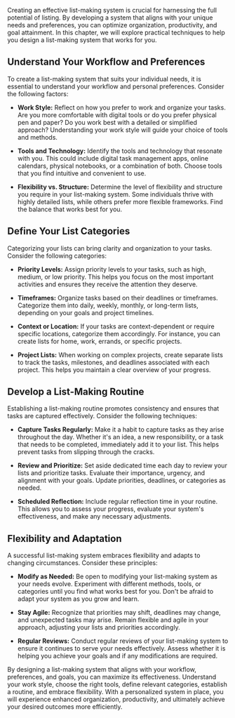 
Creating an effective list-making system is crucial for harnessing the full potential of listing. By developing a system that aligns with your unique needs and preferences, you can optimize organization, productivity, and goal attainment. In this chapter, we will explore practical techniques to help you design a list-making system that works for you.

Understand Your Workflow and Preferences
----------------------------------------

To create a list-making system that suits your individual needs, it is essential to understand your workflow and personal preferences. Consider the following factors:

* **Work Style:** Reflect on how you prefer to work and organize your tasks. Are you more comfortable with digital tools or do you prefer physical pen and paper? Do you work best with a detailed or simplified approach? Understanding your work style will guide your choice of tools and methods.

* **Tools and Technology:** Identify the tools and technology that resonate with you. This could include digital task management apps, online calendars, physical notebooks, or a combination of both. Choose tools that you find intuitive and convenient to use.

* **Flexibility vs. Structure:** Determine the level of flexibility and structure you require in your list-making system. Some individuals thrive with highly detailed lists, while others prefer more flexible frameworks. Find the balance that works best for you.

Define Your List Categories
---------------------------

Categorizing your lists can bring clarity and organization to your tasks. Consider the following categories:

* **Priority Levels:** Assign priority levels to your tasks, such as high, medium, or low priority. This helps you focus on the most important activities and ensures they receive the attention they deserve.

* **Timeframes:** Organize tasks based on their deadlines or timeframes. Categorize them into daily, weekly, monthly, or long-term lists, depending on your goals and project timelines.

* **Context or Location:** If your tasks are context-dependent or require specific locations, categorize them accordingly. For instance, you can create lists for home, work, errands, or specific projects.

* **Project Lists:** When working on complex projects, create separate lists to track the tasks, milestones, and deadlines associated with each project. This helps you maintain a clear overview of your progress.

Develop a List-Making Routine
-----------------------------

Establishing a list-making routine promotes consistency and ensures that tasks are captured effectively. Consider the following techniques:

* **Capture Tasks Regularly:** Make it a habit to capture tasks as they arise throughout the day. Whether it's an idea, a new responsibility, or a task that needs to be completed, immediately add it to your list. This helps prevent tasks from slipping through the cracks.

* **Review and Prioritize:** Set aside dedicated time each day to review your lists and prioritize tasks. Evaluate their importance, urgency, and alignment with your goals. Update priorities, deadlines, or categories as needed.

* **Scheduled Reflection:** Include regular reflection time in your routine. This allows you to assess your progress, evaluate your system's effectiveness, and make any necessary adjustments.

Flexibility and Adaptation
--------------------------

A successful list-making system embraces flexibility and adapts to changing circumstances. Consider these principles:

* **Modify as Needed:** Be open to modifying your list-making system as your needs evolve. Experiment with different methods, tools, or categories until you find what works best for you. Don't be afraid to adapt your system as you grow and learn.

* **Stay Agile:** Recognize that priorities may shift, deadlines may change, and unexpected tasks may arise. Remain flexible and agile in your approach, adjusting your lists and priorities accordingly.

* **Regular Reviews:** Conduct regular reviews of your list-making system to ensure it continues to serve your needs effectively. Assess whether it is helping you achieve your goals and if any modifications are required.

By designing a list-making system that aligns with your workflow, preferences, and goals, you can maximize its effectiveness. Understand your work style, choose the right tools, define relevant categories, establish a routine, and embrace flexibility. With a personalized system in place, you will experience enhanced organization, productivity, and ultimately achieve your desired outcomes more efficiently.
